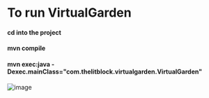 # To run VirtualGarden
#### cd into the project
#### mvn compile
#### mvn exec:java -Dexec.mainClass="com.thelitblock.virtualgarden.VirtualGarden"
![image](https://github.com/user-attachments/assets/8c205fd4-961a-4af5-b14a-0b7fb98085f0)
